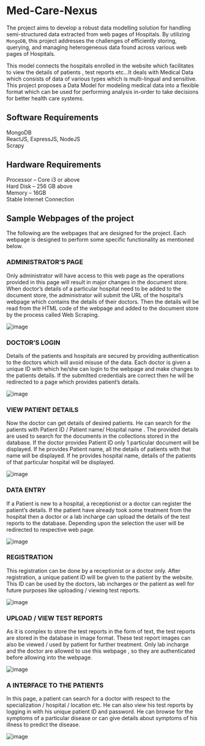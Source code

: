 # Med-Care-Nexus
The project aims to develop a robust  data modelling solution for handling semi-structured data extracted from web pages of Hospitals. By utilizing ```MongoDB```, this project addresses the challenges of efficiently storing, querying, and managing heterogeneous data found across various web pages of Hospitals.

This model connects the hospitals enrolled in the website which facilitates to view  the details of patients , test reports etc...It deals with Medical Data which consists of data of various types which is multi-lingual and sensitive. This project proposes a Data Model for modeling medical data into a flexible format  which can be used for performing analysis in-order to take decisions for better health care systems.

## Software Requirements 
MongoDB<br/>
ReactJS, ExpressJS, NodeJS<br/>
Scrapy<br/>
## Hardware Requirements 
Processor – Core i3 or above<br/>
Hard Disk – 256 GB above<br/>
Memory   – 16GB<br/>
Stable Internet Connection<br/>
## Sample Webpages of the project
The following are the webpages that are designed for the project. Each webpage is designed to perform some specific functionality as mentioned below.

### ADMINISTRATOR’S PAGE

Only administrator will have access to this web page as the operations provided in this page will result in major changes in the document store. When doctor’s details of a particular hospital need to be added to the document store, the administrator will submit the URL of the hospital’s webpage which contains the details of their doctors. Then the details will be read from the HTML code of the webpage and added to the document store by the process called Web Scraping.

![image](https://github.com/user-attachments/assets/a72131a1-40bc-4115-b3ad-b0c0e8edabef)

### DOCTOR’S LOGIN

Details of the patients and hospitals are secured by providing authentication to the doctors which will avoid misuse of the data. Each doctor is given a unique ID with which he/she can login to the webpage and make changes to the patients details. If the submitted credentials are correct then he will be redirected to a page which provides patient’s details.

![image](https://github.com/user-attachments/assets/2665899f-656e-4ea6-b354-0287375687c8)

### VIEW PATIENT DETAILS

Now the doctor can get details of desired patients.
He can search for the patients with Patient ID / Patient name/ Hospital name .
The provided details are used to search for the documents in the collections stored in the database.
If the doctor provides Patient ID only 1 particular document will be displayed.
If he provides Patient name, all the details of patients with that name will be displayed.
If he provides hospital name, details of the patients of that particular hospital will be displayed.

![image](https://github.com/user-attachments/assets/f0b844ba-ccee-4f52-82c3-f3ea190716a8)

### DATA ENTRY

If a Patient is new to a hospital, a receptionist or a doctor can register the patient’s details. If the patient have already took some treatment from the hospital then a doctor or a lab incharge can upload the details of the test reports to the database. Depending upon the selection the user will be redirected to respective web page.

![image](https://github.com/user-attachments/assets/6ac2fefb-c59a-498d-aa28-53074e05da2a)

### REGISTRATION

This registration can be done by a receptionist or a doctor only. After registration, a unique patient ID will be given to the patient by the website. This ID can be used by the doctors, lab incharges or the patient as well for future purposes like uploading / viewing test reports.

![image](https://github.com/user-attachments/assets/c14c1526-47c9-4af1-ac68-34f004a51712)

### UPLOAD / VIEW TEST REPORTS

As it is complex to store the test reports in the form of text, the test reports are stored in the database in image format. These test report images can also be viewed / used by patient for further treatment. Only lab incharge and the doctor are allowed to use this webpage , so they are authenticated before allowing into the webpage.

![image](https://github.com/user-attachments/assets/aa0d0067-f268-432c-8275-d3a4b9cb20e2)

### A  INTERFACE TO THE PATIENTS

In this page, a patient can search for a doctor with respect to the specialization / hospital / location etc. He can also view his test reports by logging in with his unique patient ID and password. He can browse for the symptoms of a particular disease or can give details about symptoms of his illness to predict the disease.

![image](https://github.com/user-attachments/assets/e82fb386-8f51-4bb1-8244-f50dcd2ece30)
